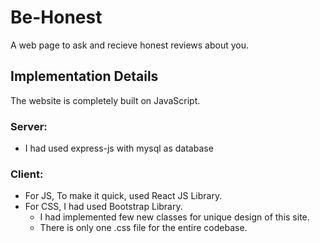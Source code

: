 # Be-Honest
A web page to ask and recieve honest reviews about you. 

## Implementation Details
The website is completely built on JavaScript.
### Server:
 - I had used express-js with mysql as database
### Client:
 - For JS, To make it quick, used React JS Library.
 - For CSS, I had used Bootstrap Library.
    - I had implemented few new classes for unique design of this site.
    - There is only one .css file for the entire codebase. 